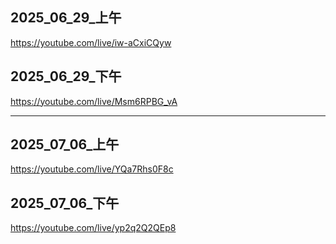 ## 2025_06_29_上午
https://youtube.com/live/iw-aCxiCQyw

## 2025_06_29_下午
https://youtube.com/live/Msm6RPBG_vA

---

## 2025_07_06_上午
https://youtube.com/live/YQa7Rhs0F8c

## 2025_07_06_下午
https://youtube.com/live/yp2q2Q2QEp8

